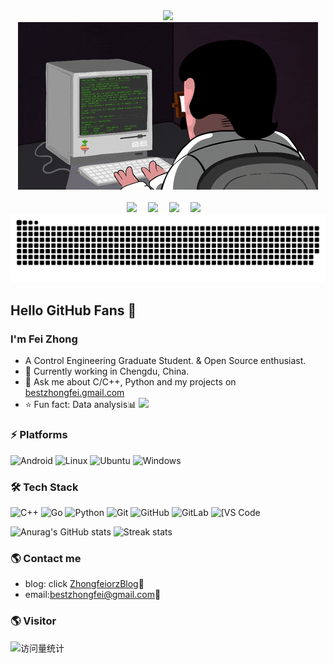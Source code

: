 <div align="center">
  
  <!-- dynamic typing effect 动态打字效果 -->
  <div>
      <img src="https://readme-typing-svg.demolab.com?font=Fira+Code&pause=1000&width=435&lines=console.log(%22Hello%2C%20World%22);&center=true&size=27" />
  </div>

  <!-- knock code pictures 敲代码的图片 -->
  <picture>
    <source media="(prefers-color-scheme: dark)" srcset="https://github.com/zhongfeiorz/zhongfeiorz/blob/main/profile-developer-contrib/coding.gif" />
    <source media="(prefers-color-scheme: light)" srcset="https://github.com/zhongfeiorz/zhongfeiorz/blob/main/profile-developer-contrib/developer.svg" height="225px" />
    <img src="https://github.com/zhongfeiorz/zhongfeiorz/blob/main/profile-developer-contrib/coding.gif" /> 
  </picture>
 
  <!-- for beauty 留个空行好看点 -->
  <div>&nbsp;</div>
  
  <!-- profile logo 个人资料徽标 -->
  <div>
    <a href="https://zhongfeiorz.github.io/"><img src="https://img.shields.io/badge/Website-博客-blue" /></a>&emsp;
    <a href="https://space.bilibili.com/59623914/"><img src="https://img.shields.io/badge/Bilibili-B站-ff69b4" /></a>&emsp;
    <a href="https://blog.csdn.net/flyaaa123/"><img src="https://img.shields.io/badge/CSDN-论坛-c32136" /></a>&emsp;
    <a href="https://www.zhihu.com/people/zhong-fei-56-47/"><img src="https://img.shields.io/badge/Zhihu-知乎-blue" /></a>&emsp;
    <!-- visitor statistics logo 访问量统计徽标 -->
    <!-- <img src="https://komarev.com/ghpvc/?username=zhongfeiorz&label=Views&color=0e75b6&style=flat" alt="访问量统计" /> -->
  </div>
  
  <!-- Snake Code Contribution Map 贪吃蛇代码贡献图 -->
  <picture>
    <source media="(prefers-color-scheme: dark)" srcset="https://github.com/zhongfeiorz/zhongfeiorz/blob/main/profile-snake-contrib/github-contribution-grid-snake-dark.svg" />
    <source media="(prefers-color-scheme: light)" srcset="https://github.com/zhongfeiorz/zhongfeiorz/blob/main/profile-snake-contrib/github-contribution-grid-snake.svg" />
    <img alt="github-snake" src="https://github.com/zhongfeiorz/zhongfeiorz/blob/main/profile-snake-contrib/github-contribution-grid-snake-dark.svg" />
  </picture>

</div>

## Hello GitHub Fans 👋

### I'm Fei Zhong
- A Control Engineering Graduate Student. & Open Source enthusiast.
- 🌱 Currently working in Chengdu, China.
- 💬 Ask me about C/C++, Python and my projects on [bestzhongfei.gmail.com](mailto:bestzhongfei.gmail.com)
- ⭐️ Fun fact: Data analysis📊
![](./profile-3d-contrib/profile-night-rainbow.svg)
### ⚡ Platforms

![Android](https://img.shields.io/badge/Android-3DDC84?style=for-the-badge&logo=android&logoColor=white)
![Linux](https://img.shields.io/badge/Linux-FCC624?style=for-the-badge&logo=linux&logoColor=black)
![Ubuntu](https://img.shields.io/badge/Ubuntu-E95420?style=for-the-badge&logo=ubuntu&logoColor=white)
![Windows](https://img.shields.io/badge/Windows-0078D6?style=for-the-badge&logo=windows&logoColor=white)

### 🛠 Tech Stack

![C++](https://img.shields.io/badge/-C++-00599C?style=flat-square&logo=c)
![Go](https://img.shields.io/badge/-go-%23E44D27?style=flat-square&logo=go&logoColor=ffffff)
![Python](https://img.shields.io/badge/-Python-black?style=flat-square&logo=Python)
![Git](https://img.shields.io/badge/-Git-black?style=flat-square&logo=git)
![GitHub](https://img.shields.io/badge/-GitHub-181717?style=flat-square&logo=github)
![GitLab](https://img.shields.io/badge/-GitLab-FCA121?style=flat-square&logo=gitlab)
<img alt="[VS Code" src="https://img.shields.io/badge/-VSCode-%23007ACC?style=flat-square&logo=visual-studio-code" />

![Anurag's GitHub stats](https://github-readme-stats-git-masterrstaa-rickstaa.vercel.app/api?username=zhongfeiorz&theme=vue&show_icons=true&card_width=495px)
![Streak stats](https://github-readme-streak-stats.herokuapp.com/?user=zhongfeiorz&show_icons=true&theme=tokyolight)  

### 🌎 Contact me
- blog: click [ZhongfeiorzBlog](https://zhongfeiorz.github.io/):memo:    
- email:<a href="mailto:bestzhongfei@gmail.com">bestzhongfei@gmail.com</a>:e-mail:

### 🌎 Visitor
<img src="https://komarev.com/ghpvc/?username=zhongfeiorz&label=Views&color=0e75b6&style=flat" alt="访问量统计" />



